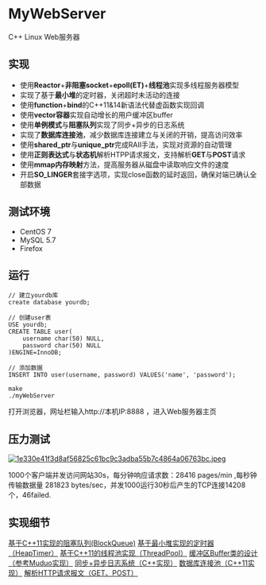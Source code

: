 # MyWebServer
C++ Linux Web服务器

## 实现
- 使用**Reactor**+**非阻塞socket**+**epoll(ET)**+**线程池**实现多线程服务器模型
- 实现了基于**最小堆**的定时器，关闭超时未活动的连接
- 使用**function**+**bind**的C++11&14新语法代替虚函数实现回调
- 使用**vector容器**实现自动增长的用户缓冲区buffer
- 使用**单例模式**与**阻塞队列**实现了同步+异步的日志系统
- 实现了**数据库连接池**，减少数据库连接建立与关闭的开销，提高访问效率
- 使用**shared_ptr**与**unique_ptr**完成RAII手法，实现对资源的自动管理
- 使用**正则表达式**与**状态机**解析HTPP请求报文，支持解析**GET**与**POST**请求
- 使用**mmap内存映射**方法，提高服务器从磁盘中读取响应文件的速度
- 开启**SO_LINGER**套接字选项，实现close函数的延时返回，确保对端已确认全部数据

## 测试环境
- CentOS 7
- MySQL 5.7
- Firefox

## 运行
```
// 建立yourdb库
create database yourdb;

// 创建user表
USE yourdb;
CREATE TABLE user(
    username char(50) NULL,
    password char(50) NULL
)ENGINE=InnoDB;

// 添加数据
INSERT INTO user(username, password) VALUES('name', 'password');
```
```
make
./myWebServer
```
打开浏览器，网址栏输入http://本机IP:8888 ，进入Web服务器主页

## 压力测试
[![1e330e41f3d8af56825c61bc9c3adba55b7c4864a06763bc.jpeg](https://img.picgo.net/2023/01/12/1e330e41f3d8af56825c61bc9c3adba55b7c4864a06763bc.jpeg)](https://www.picgo.net/image/%E5%8E%8B%E5%8A%9B%E6%B5%8B%E8%AF%95.8GK24)

1000个客户端并发访问网站30s，每分钟响应请求数：28416 pages/min ,每秒钟传输数据量 281823 bytes/sec，并发1000运行30秒后产生的TCP连接14208个，46failed.

## 实现细节
[基于C++11实现的阻塞队列(BlockQueue)](https://blog.csdn.net/weixin_50437588/article/details/128434180?spm=1001.2014.3001.5502)
[基于最小堆实现的定时器（HeapTimer）](https://blog.csdn.net/weixin_50437588/article/details/128435637?spm=1001.2014.3001.5502)
[基于C++11的线程池实现（ThreadPool）](https://blog.csdn.net/weixin_50437588/article/details/128449258?spm=1001.2014.3001.5502)
[缓冲区Buffer类的设计（参考Muduo实现）](https://blog.csdn.net/weixin_50437588/article/details/128488095?spm=1001.2014.3001.5502)
[同步+异步日志系统（C++实现）](https://blog.csdn.net/weixin_50437588/article/details/128511229?spm=1001.2014.3001.5502)
[数据库连接池（C++11实现）](https://blog.csdn.net/weixin_50437588/article/details/128513581?spm=1001.2014.3001.5502)
[解析HTTP请求报文（GET、POST）](https://blog.csdn.net/weixin_50437588/article/details/128570178?spm=1001.2014.3001.5502)
